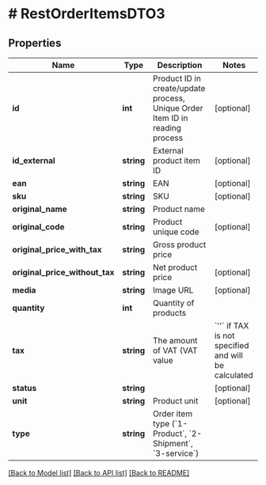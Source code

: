# # RestOrderItemsDTO3

## Properties

Name | Type | Description | Notes
------------ | ------------- | ------------- | -------------
**id** | **int** | Product ID in create/update process, Unique Order Item ID in reading process | [optional]
**id_external** | **string** | External product item ID | [optional]
**ean** | **string** | EAN | [optional]
**sku** | **string** | SKU | [optional]
**original_name** | **string** | Product name |
**original_code** | **string** | Product unique code | [optional]
**original_price_with_tax** | **string** | Gross product price |
**original_price_without_tax** | **string** | Net product price | [optional]
**media** | **string** | Image URL | [optional]
**quantity** | **int** | Quantity of products |
**tax** | **string** | The amount of VAT (VAT value | &#x60;&#39;&#39;&#x60; if TAX is not specified and will be calculated | &#x60;&#39;-1&#39;&#x60; when exempt from VAT) | [optional]
**status** | **string** |  | [optional]
**unit** | **string** | Product unit | [optional]
**type** | **string** | Order item type (&#x60;1-Product&#x60;, &#x60;2-Shipment&#x60;, &#x60;3-service&#x60;) |

[[Back to Model list]](../../README.md#models) [[Back to API list]](../../README.md#endpoints) [[Back to README]](../../README.md)
